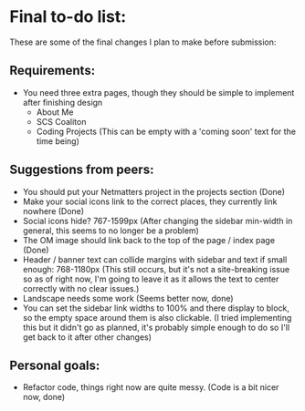 # Final to-do list:

These are some of the final changes I plan to make before submission:

## Requirements:

- You need three extra pages, though they should be simple to implement after finishing design
  - About Me
  - SCS Coaliton
  - Coding Projects (This can be empty with a 'coming soon' text for the time being)

## Suggestions from peers:

- You should put your Netmatters project in the projects section (Done)
- Make your social icons link to the correct places, they currently link nowhere (Done)
- Social icons hide? 767-1599px (After changing the sidebar min-width in general, this seems to no longer be a problem)
- The OM image should link back to the top of the page / index page (Done)
- Header / banner text can collide margins with sidebar and text if small enough: 768-1180px (This still occurs, but it's not a site-breaking issue so as of right now, I'm going to leave it as it allows the text to center correctly with no clear issues.)
- Landscape needs some work (Seems better now, done)
- You can set the sidebar link widths to 100% and there display to block, so the empty space around them is also clickable. (I tried implementing this but it didn't go as planned, it's probably simple enough to do so I'll get back to it after other changes)

## Personal goals:

- Refactor code, things right now are quite messy. (Code is a bit nicer now, done)
